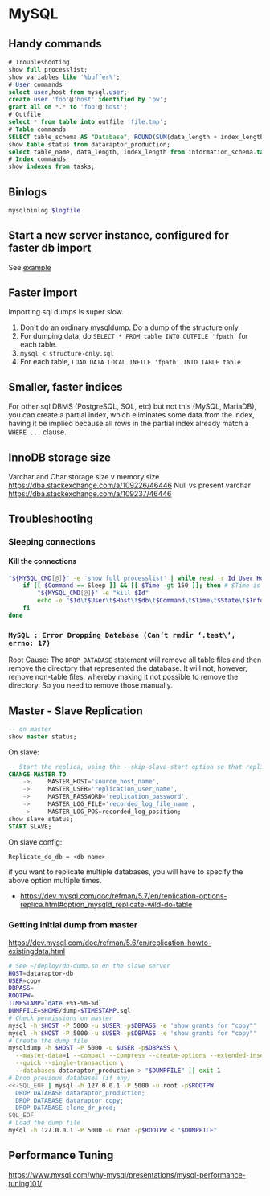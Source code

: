 # MySQL

## Handy commands

```sql
# Troubleshooting
show full processlist;
show variables like '%buffer%';
# User commands
select user,host from mysql.user;
create user 'foo'@'host' identified by 'pw';
grant all on *.* to 'foo'@'host';
# Outfile
select * from table into outfile 'file.tmp';
# Table commands
SELECT table_schema AS "Database", ROUND(SUM(data_length + index_length) / 1024 / 1024 / 1024, 2) AS "Size (GB)" FROM information_schema.tables;
show table status from dataraptor_production;
select table_name, data_length, index_length from information_schema.tables where table_schema = 'dataraptor_production' order by data_length;
# Index commands
show indexes from tasks;
```

## Binlogs

```sh
mysqlbinlog $logfile
```

## Start a new server instance, configured for faster db import

See [example](https://github.com/entrity/Computer-Usage/blob/master/examples/mysqld-new-instance.sh)

## Faster import

Importing sql dumps is super slow.

1. Don't do an ordinary mysqldump. Do a dump of the structure only.
2. For dumping data, do `SELECT * FROM table INTO OUTFILE 'fpath'` for each table.
3. `mysql < structure-only.sql`
4. For each table, `LOAD DATA LOCAL INFILE 'fpath' INTO TABLE table`

## Smaller, faster indices

For other sql DBMS (PostgreSQL, SQL, etc) but not this (MySQL, MariaDB), you can create a partial index, which eliminates some data from the index, having it be implied because all rows in the partial index already match a `WHERE ...` clause.

## InnoDB storage size
Varchar and Char storage size v memory size
https://dba.stackexchange.com/a/109226/46446
Null vs present varchar
https://dba.stackexchange.com/a/109237/46446

## Troubleshooting 

### Sleeping connections

#### Kill the connections

```bash
"${MYSQL_CMD[@]}" -e 'show full processlist' | while read -r Id User Host db Command Time State Info Progress; do
	if [[ $Command == Sleep ]] && [[ $Time -gt 150 ]]; then # $Time is in seconds
		"${MYSQL_CMD[@]}" -e "kill $Id"
		echo -e "$Id\t$User\t$Host\t$db\t$Command\t$Time\t$State\t$Info\t$Progress"
	fi
done
```

### `MySQL : Error Dropping Database (Can’t rmdir ‘.test\’, errno: 17)`

Root Cause: The `DROP DATABASE` statement will remove all table files and then remove the directory that represented the database. It will not, however, remove non-table files, whereby making it not possible to remove the directory. So you need to remove those manually.


## Master - Slave Replication

```sql
-- on master
show master status;
```
On slave:
```sql
-- Start the replica, using the --skip-slave-start option so that replication does not start.
CHANGE MASTER TO
    ->     MASTER_HOST='source_host_name',
    ->     MASTER_USER='replication_user_name',
    ->     MASTER_PASSWORD='replication_password',
    ->     MASTER_LOG_FILE='recorded_log_file_name',
    ->     MASTER_LOG_POS=recorded_log_position;
show slave status;
START SLAVE;
```

On slave config:
```
Replicate_do_db = <db name>
```
if you want to replicate multiple databases, you will have to specify the above option multiple times.
- https://dev.mysql.com/doc/refman/5.7/en/replication-options-replica.html#option_mysqld_replicate-wild-do-table

### Getting initial dump from master
https://dev.mysql.com/doc/refman/5.6/en/replication-howto-existingdata.html

```bash
# See ~/deploy/db-dump.sh on the slave server
HOST=dataraptor-db
USER=copy
DBPASS=
ROOTPW=
TIMESTAMP=`date +%Y-%m-%d`
DUMPFILE=$HOME/dump-$TIMESTAMP.sql
# Check permissions on master
mysql -h $HOST -P 5000 -u $USER -p$DBPASS -e 'show grants for "copy"' || exit 1
mysql -h $HOST -P 5000 -u $USER -p$DBPASS -e 'show grants for "copy"' | grep -P 'INSERT|CREATE|UPDATE|DELETE|DROP|RELOAD|SHUTDOWN|FILE|ALTER|INDEX|EXECUTE|SUPER|GRANT' || exit 2
# Create the dump file
mysqldump -h $HOST -P 5000 -u $USER -p$DBPASS \
  --master-data=1 --compact --compress --create-options --extended-insert \
  --quick --single-transaction \
  --databases dataraptor_production > "$DUMPFILE" || exit 1
# Drop previous databases (if any)
<<-SQL_EOF | mysql -h 127.0.0.1 -P 5000 -u root -p$ROOTPW
  DROP DATABASE dataraptor_production;
  DROP DATABASE dataraptor_copy;
  DROP DATABASE clone_dr_prod;
SQL_EOF
# Load the dump file
mysql -h 127.0.0.1 -P 5000 -u root -p$ROOTPW < "$DUMPFILE"
```

## Performance Tuning

https://www.mysql.com/why-mysql/presentations/mysql-performance-tuning101/
